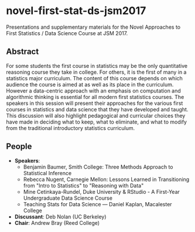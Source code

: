 # novel-first-stat-ds-jsm2017

Presentations and supplementary materials for the Novel Approaches to First Statistics / Data Science Course at JSM 2017.

## Abstract

For some students the first course in statistics may be the only quantitative reasoning course they take in college. For others, it is the first of many in a statistics major curriculum. The content of this course depends on which audience the course is aimed at as well as its place in the curriculum. However a data-centric approach with an emphasis on computation and algorithmic thinking is essential for all modern first statistics courses. The speakers in this session will present their approaches for the various first courses in statistics and data science that they have developed and taught. This discussion will also highlight pedagogical and curricular choices they have made in deciding what to keep, what to eliminate, and what to modify from the traditional introductory statistics curriculum.

## People

- **Speakers**:
  - Benjamin Baumer, Smith College: Three Methods Approach to Statistical Inference
  - Rebecca Nugent, Carnegie Mellon: Lessons Learned in Transitioning from "Intro to Statistics" to "Reasoning with Data"
  - Mine Cetinkaya-Rundel, Duke University & RStudio - A First-Year Undergraduate Data Science Course
  - Teaching Stats for Data Science — Daniel Kaplan, Macalester College
- **Discussant**: Deb Nolan (UC Berkeley)
- **Chair**: Andrew Bray (Reed College)
